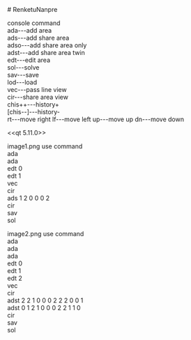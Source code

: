 <html># RenketuNanpre
  <body>
    <p>
console command<br>
  ada---add area<br>
  ads---add share area<br>
  adso---add share area only<br>
  adst---add share area twin<br>
  edt---edit area<br>
  sol---solve<br>
  sav---save<br>
  lod---load<br>
  vec---pass line view<br>
  cir---share area view<br>
  chis++---history+<br>
  [chis--]---history-<br>
  rt---move right
  lf---move left
  up---move up
  dn---move down
  
  <<qt 5.11.0>><br>
  </p>
  <p>
  image1.png use command<br>
  ada<br>ada<br>
  edt 0<br>
  edt 1<br>
  vec<br>
  cir<br>
  ads 1 2 0 0 0 2<br>
  cir<br>
  sav<br>
  sol<br>
</p>
  <p>
  image2.png use command<br>
  ada<br>ada<br>ada<br>
  edt 0<br>
  edt 1<br>
  edt 2<br>
  vec<br>
  cir<br>
  adst 2 2 1 0 0 0 2 2 2 0 0 1<br>
  adst 0 1 2 1 0 0 0 2 2 1 1 0<br>
  cir<br>
  sav<br>
  sol<br>
</p>
  </body>
</html>
